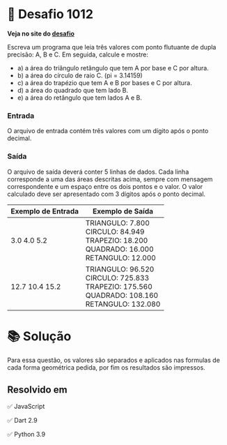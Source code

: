 # 📖 Desafio 1012

**Veja no site do [desafio](https://www.beecrowd.com.br/judge/pt/problems/view/1012)**

Escreva um programa que leia três valores com ponto flutuante de dupla precisão: A, B e C. Em seguida, calcule e mostre:

- a) a área do triângulo retângulo que tem A por base e C por altura.
- b) a área do círculo de raio C. (pi = 3.14159)
- c) a área do trapézio que tem A e B por bases e C por altura.
- d) a área do quadrado que tem lado B.
- e) a área do retângulo que tem lados A e B.

### Entrada

O arquivo de entrada contém três valores com um dígito após o ponto decimal.

### Saída

O arquivo de saída deverá conter 5 linhas de dados. Cada linha corresponde a uma das áreas descritas acima, sempre com mensagem correspondente e um espaço entre os dois pontos e o valor. O valor calculado deve ser apresentado com 3 dígitos após o ponto decimal.

| Exemplo de Entrada | Exemplo de Saída                                                                                        |
| ------------------ | ------------------------------------------------------------------------------------------------------- |
| 3.0 4.0 5.2        | TRIANGULO: 7.800<br>CIRCULO: 84.949<br>TRAPEZIO: 18.200<br>QUADRADO: 16.000<br>RETANGULO: 12.000        |
| 12.7 10.4 15.2     | TRIANGULO: 96.520<br> CIRCULO: 725.833<br> TRAPEZIO: 175.560<br>QUADRADO: 108.160<br>RETANGULO: 132.080 |

# 📚 Solução

Para essa questão, os valores são separados e aplicados nas formulas de cada forma geométrica pedida, por fim os resultados são impressos.

## Resolvido em

✅ JavaScript

✅ Dart 2.9

✅ Python 3.9
